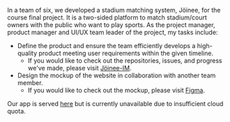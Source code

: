In a team of six, we developed a stadium matching system, Jöinee, for the course final project. It is a two-sided platform to match stadium/court owners with the public who want to play sports. 
As the project manager, product manager and UI/UX team leader of the project, my tasks include:
- Define the product and ensure the team efficiently develops a high-quality product meeting user requirements within the given timeline.
  - If you would like to check out the repositories, issues, and progress we've made, please visit [Jöinee-IM](https://github.com/Joinee-IM).
- Design the mockup of the website in collaboration with another team member.
  - If you would like to check out the mockup, please visit [Figma](https://www.figma.com/file/d3CBKcssnL9I1goxB0fm5Z/J%C3%B6inee-mockup?type=design&node-id=0%3A1&mode=design&t=F5OnAnA1Zaiybwri-1).

Our app is served [here](https://joinee.ddns.net/entry) but is currently unavailable due to insufficient cloud quota.

